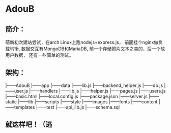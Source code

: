 # AdouB
## 简介：
萌新初次建站尝试，在arch Linux上跑nodejs+express.js，
前面挂个nginx做负载均衡,
数据交互有MongoDB和MariaDB,
前一个存储照片文本之类的，后一个放用户数据，
还有一些简单的测试。
## 架构：
|——AdouB
   |——app
      |——data
         |——lib.js
         |——backend_helper.js
         |——db.js
         |——user.js
      |——handlers
         |——lib.js
         |——helper.js
         |——pages.js
         |——users.js
      |——basic.html
      |——local.config.js
      |——package.json
      |——server.js
   |——static
      |——lib
         |——scripts
         |——style
         |——images
         |——fonts
      |——content
      |——templates
   |——test
      |——api_lib.js
   |——schema.sql   
   
## 就这样吧！（逃
